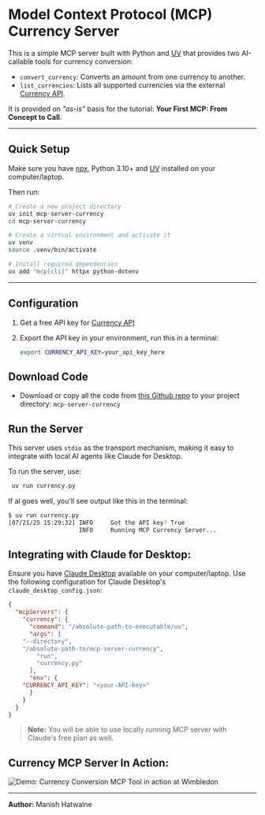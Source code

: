 # Model Context Protocol (MCP) Currency Server

This is a simple MCP server built with Python and [UV](https://docs.uv.dev/) that provides two AI-callable tools for currency conversion:

- `convert_currency`: Converts an amount from one currency to another.
- `list_currencies`: Lists all supported currencies via the external [Currency API](https://currency.getgeoapi.com).

It is provided on _"as-is"_ basis for the tutorial: **Your First MCP: From Concept to Call**. 

---

## Quick Setup

Make sure you have [npx](https://docs.npmjs.com/cli/v9/commands/npx?v=true), Python 3.10+ and [UV](https://docs.uv.dev/) installed on your computer/laptop.

Then run:

```bash
# Create a new project directory
uv init mcp-server-currency
cd mcp-server-currency

# Create a virtual environment and activate it
uv venv
source .venv/bin/activate

# Install required dependencies
uv add "mcp[cli]" httpx python-dotenv
```

---

## Configuration

1. Get a free API key for [Currency API](https://currency.getgeoapi.com/register/)
2. Export the API key in your environment, run this in a terminal:

    ```bash
    export CURRENCY_API_KEY=your_api_key_here
    ```

## Download Code

- Download or  copy all the code from [this Github repo](https://github.com/manishh/gifts-giveaways/tree/master/python/mcp-server-currency) to your project directory: `mcp-server-currency`


## Run the Server

This server uses `stdio` as the transport mechanism, making it easy to integrate with local AI agents like Claude for Desktop.

To run the server, use:

```bash
 uv run currency.py
```

If al goes well, you'll see output like this in the terminal:

```bash
$ uv run currency.py
[07/21/25 15:29:32] INFO     Got the API key? True                                                                          
                    INFO     Running MCP Currency Server...            
```

## Integrating with Claude for Desktop:

Ensure you have [Claude Desktop](https://claude.ai/download) available on your computer/laptop. Use the following configuration for Claude Desktop's `claude_desktop_config.json`:

```json
{
  "mcpServers": {
    "currency": {
      "command": "/absolute-path-to-executable/uv",
      "args": [
	"--directory",
	"/absolute-path-to/mcp-server-currency",
        "run",       
        "currency.py"
      ],
      "env": {
	"CURRENCY_API_KEY": "<your-API-key>"
      }
    }
  }
}
```

> **Note:** You will be able to use locally running MCP server with Claude's free plan as well.

## Currency MCP Server In Action:

![Demo: Currency Conversion MCP Tool in action at Wimbledon](https://i.postimg.cc/xCxKHW39/wimbledon-currency-conversion.png)


---

**Author:** Manish Hatwalne

